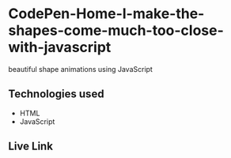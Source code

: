 # CodePen-Home-I-make-the-shapes-come-much-too-close-with-javascript

beautiful shape animations using JavaScript 

## Technologies used
* HTML
* JavaScript

## Live Link
